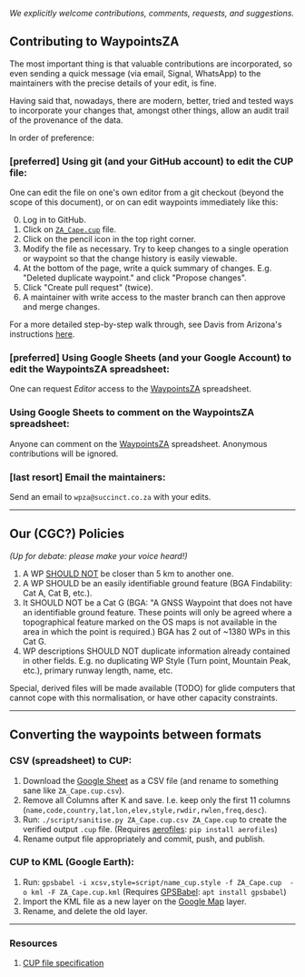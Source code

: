 *We explicitly welcome contributions, comments, requests, and suggestions.*

## Contributing to WaypointsZA

The most important thing is that valuable contributions are incorporated, so even sending a quick
message (via email, Signal, WhatsApp) to the maintainers with the precise details of your edit, is fine.

Having said that, nowadays, there are modern, better, tried and tested ways to incorporate your changes that,
amongst other things, allow an audit trail of the provenance of the data.

In order of preference:

### [preferred] Using git (and your GitHub account) to edit the CUP file:

One can edit the file on one's own editor from a git checkout (beyond the scope of this document),
or on can edit waypoints immediately like this:

0. Log in to GitHub.
1. Click on [`ZA_Cape.cup`](ZA_Cape.cup) file. 
2. Click on the pencil icon in the top right corner.
3. Modify the file as necessary. Try to keep changes to a single operation or waypoint 
so that the change history is easily viewable.
4. At the bottom of the page, write a quick summary of changes.
E.g. "Deleted duplicate waypoint." and click "Propose changes".
5. Click "Create pull request" (twice).
6. A maintainer with write access to the master branch can then approve and merge changes.

For a more detailed step-by-step walk through, see Davis from Arizona's instructions
[here](https://docs.google.com/presentation/d/1pMjyXVpgSP-2waq6FuD5_nyMrU_6ApVSMYG6YpMSBvM/edit?usp=sharing).

### [preferred] Using Google Sheets (and your Google Account) to edit the WaypointsZA spreadsheet:
One can request *Editor* access to the 
[WaypointsZA](https://docs.google.com/spreadsheets/d/13YJ6NrfoLhxTgeO8fi1aIT0n_nm4z0_ixXWjndgwzjE/edit#gid=364570956)
spreadsheet.

### Using Google Sheets to comment on the WaypointsZA spreadsheet:
Anyone can comment on the
[WaypointsZA](https://docs.google.com/spreadsheets/d/13YJ6NrfoLhxTgeO8fi1aIT0n_nm4z0_ixXWjndgwzjE/edit#gid=364570956)
spreadsheet.  Anonymous contributions will be ignored.

### [last resort] Email the maintainers:
Send an email to `wpza@succinct.co.za` with your edits.

---
## Our (CGC?) Policies
*(Up for debate: please make your voice heard!)*

1. A WP [SHOULD NOT](https://datatracker.ietf.org/doc/html/rfc2119) be closer than 5 km to another one.
2. A WP SHOULD be an easily identifiable ground feature (BGA Findability: Cat A, Cat B, etc.). 
3. It SHOULD NOT be a Cat G (BGA: "A GNSS Waypoint that does not have an identifiable ground feature.
These points will only be agreed where a topographical feature marked on the OS
maps is not available in the area in which the point is required.) BGA has 2 out of ~1380 WPs in this Cat G.
4. WP descriptions SHOULD NOT duplicate information already contained in other fields. E.g. no duplicating 
WP Style (Turn point, Mountain Peak, etc.), primary runway length, name, etc.

Special, derived files will be made available (TODO) for glide computers that cannot cope with this normalisation,
or have other capacity constraints.


---
## Converting the waypoints between formats

### CSV (spreadsheet) to CUP:
1. Download the [Google Sheet](https://docs.google.com/spreadsheets/d/13YJ6NrfoLhxTgeO8fi1aIT0n_nm4z0_ixXWjndgwzjE/edit#gid=364570956)
as a CSV file (and rename to something sane like `ZA_Cape.cup.csv`).
2. Remove all Columns after K and save. I.e. keep only the first 11 columns 
(`name,code,country,lat,lon,elev,style,rwdir,rwlen,freq,desc`).
3. Run:
    `./script/sanitise.py ZA_Cape.cup.csv ZA_Cape.cup` to create the verified output `.cup` file.
    (Requires [aerofiles](https://github.com/Turbo87/aerofiles): `pip install aerofiles`)
4. Rename output file appropriately and commit, push, and publish.

### CUP to KML (Google Earth):
1. Run:
    `gpsbabel -i xcsv,style=script/name_cup.style -f ZA_Cape.cup  -o kml -F ZA_Cape.cup.kml`
   (Requires [GPSBabel](https://www.gpsbabel.org/): `apt install gpsbabel`)
2. Import the KML file as a new layer on the 
    [Google Map](https://www.google.com/maps/d/u/0/edit?mid=1OdQ9Jp9IcUgXAMa7qQpaBRQReOhAuitc&usp=sharing) layer.
3. Rename, and delete the old layer.

---
### Resources
1. [CUP file specification](https://downloads.naviter.com/docs/CUP-file-format-description.pdf)
